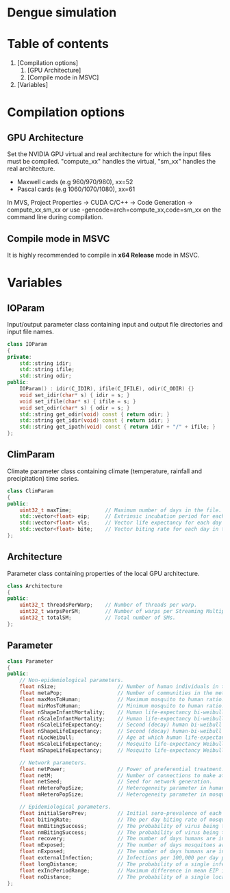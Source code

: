 # Dengue simulation

# Table of contents
1. [Compilation options]
    1. [GPU Architecture]
    2. [Compile mode in MSVC]
2. [Variables]

# Compilation options

## GPU Architecture
Set the NVIDIA GPU virtual and real architecture for which the input files 
must be compiled. "compute_xx" handles the virtual, "sm_xx" handles the real 
architecture.

- Maxwell cards (e.g 960/970/980), xx=52
- Pascal cards (e.g 1060/1070/1080), xx=61

In MVS, Project Properties -> CUDA C/C++ -> Code Generation -> compute_xx,sm_xx
or use -gencode=arch=compute_xx,code=sm_xx on the command line during compilation.

## Compile mode in MSVC
It is highly recommended to compile in **x64 Release** mode in MSVC.

# Variables

## IOParam
Input/output parameter class containing input and output file directories and input file names.

```cpp
class IOParam
{
private:
	std::string idir;                                                   // Input file directory.
	std::string ifile;                                                  // Input file.
	std::string odir;                                                   // Output file directory.
public:
	IOParam() : idir(C_IDIR), ifile(C_IFILE), odir(C_ODIR) {}           // Default constructor.
	void set_idir(char* s) { idir = s; }                                // Set input file directory.
	void set_ifile(char* s) { ifile = s; }                              // Set input file name.
	void set_odir(char* s) { odir = s; }                                // Set output directory.
	std::string get_odir(void) const { return odir; }                   // Get the output directory.
	std::string get_idir(void) const { return idir; }                   // Get the input file directory.
	std::string get_ipath(void) const { return idir + "/" + ifile; }    // Concatenate input directory and input file to get input path.
};
```

## ClimParam
Climate parameter class containing climate (temperature, rainfall and precipitation) time series.

```cpp
class ClimParam
{
public:
    uint32_t maxTime;           // Maximum number of days in the file.
    std::vector<float> eip;     // Extrinsic incubation period for each day in the file.
    std::vector<float> vls;     // Vector life expectancy for each day in the file.
    std::vector<float> bite;    // Vector biting rate for each day in the file.
};
```

## Architecture
Parameter class containing properties of the local GPU architecture.

```cpp
class Architecture
{
public:
    uint32_t threadsPerWarp;    // Number of threads per warp.
    uint32_t warpsPerSM;        // Number of warps per Streaming Multiprocessor (SM).
    uint32_t totalSM;           // Total number of SMs.
};
```

## Parameter

```cpp
class Parameter
{
public:
    // Non-epidemiological parameters.
    float nSize;                    // Number of human individuals in the metapopulation.
    float metaPop;                  // Number of communities in the metapopulation.
    float maxMosToHuman;            // Maximum mosquito to human ratio.
    float minMosToHuman;            // Minimum mosquito to human ratio.
    float nShapeInfantMortality;    // Human life-expectancy bi-weibull scale parameter (burn in).
    float nScaleInfantMortality;    // Human life-expectancy bi-weibull shape parameter (burn in).
    float nScaleLifeExpectancy;     // Second (decay) human bi-weibull scale parameter. "Close to" life expectency.
    float nShapeLifeExpectancy;     // Second (decay) human-bi-weibull shape parameter.
    float nLocWeibull;              // Age at which human life-expectancy that burn in distribution becomes decay out.
    float mScaleLifeExpectancy;     // Mosquito life-expectancy Weibull scale parameter.
    float mShapeLifeExpectancy;     // Mosquito life-expectancy Weibull shape parameter.

    // Network parameters.
    float netPower;                 // Power of preferential treatment.
    float netM;                     // Number of connections to make at each step in the Barabasi algorithm.
    float netSeed;                  // Seed for network generation.
    float nHeteroPopSize;           // Heterogeneity parameter in human community size.
    float mHeteroPopSize;           // Heterogeneity parameter in mosquito community size.

    // Epidemiological parameters.
    float initialSeroPrev;          // Initial sero-prevalence of each strain in the human poplation.
    float bitingRate;               // The per day biting rate of mosquitoes.
    float mnBitingSuccess;          // The probability of virus being transmitted from an infectious individual given a bite.
    float nmBitingSuccess;          // The probability of virus being transmitted from an infectious individual given a bite.
    float recovery;                 // The number of days humans are infectious.
    float mExposed;                 // The number of days mosquitoes are infected, but not infectious (EIP).
    float nExposed;                 // The number of days humans are infected , but not infectious.
    float externalInfection;        // Infections per 100,000 per day per strain.
    float longDistance;             // The probability of a single infection causing long distance transmission .
    float exIncPeriodRange;         // Maximum difference in mean EIP in off/on-season with the mid-season.
    float noDistance;               // The probability of a single local infection not dispersing to another community.
};
```